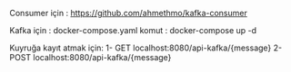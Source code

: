 Consumer için : https://github.com/ahmethmo/kafka-consumer

Kafka için : docker-compose.yaml
komut : docker-compose up -d
   
Kuyruğa kayıt atmak için:
1- GET localhost:8080/api-kafka/{message}
2- POST localhost:8080/api-kafka/{message}
